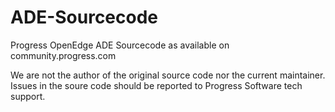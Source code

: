 # ADE-Sourcecode
Progress OpenEdge ADE Sourcecode as available on community.progress.com

We are not the author of the original source code nor the current maintainer. Issues in the soure code should be reported to Progress Software tech support.
